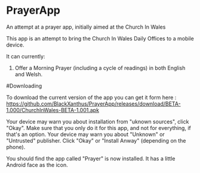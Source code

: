 # PrayerApp
An attempt at a prayer app, initially aimed at the Church In Wales

This app is an attempt to bring the Church In Wales Daily Offices to a mobile device. 

It can currently:

1. Offer a Morning Prayer (including a cycle of readings) in both English and Welsh.

#Downloading

To download the current version of the app you can get it form here : https://github.com/BlackXanthus/PrayerApp/releases/download/BETA-1.000/ChurchInWales-BETA-1.001.apk

Your device may warn you about installation from "uknown sources", click "Okay". Make sure that you only do it for this app, and not for everything, if that's an option. 
Your device may warn you about "Unknown" or "Untrusted" publisher. Click "Okay" or "Install Anway" (depending on the phone). 

You should find the app called "Prayer" is now installed. It has a little Android face as the icon.

